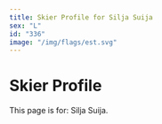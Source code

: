 ```yaml
---
title: Skier Profile for Silja Suija
sex: "L"
id: "336"
image: "/img/flags/est.svg" 
---
```


# Skier Profile

This page is for: Silja Suija.
    